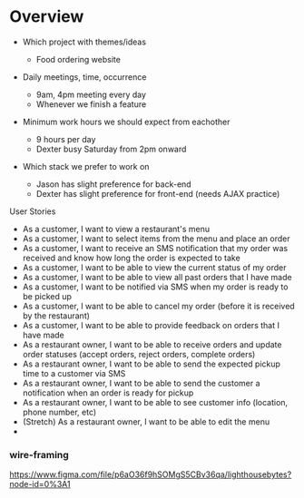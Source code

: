 # Overview

- Which project with themes/ideas
    - Food ordering website

- Daily meetings, time, occurrence
	- 9am, 4pm meeting every day
	- Whenever we finish a feature

- Minimum work hours we should expect from eachother
    - 9 hours per day
    - Dexter busy Saturday from 2pm onward

- Which stack we prefer to work on
	- Jason has slight preference for back-end
	- Dexter has slight preference for front-end (needs AJAX practice)

User Stories
- As a customer, I want to view a restaurant's menu
- As a customer, I want to select items from the menu and place an order
- As a customer, I want to receive an SMS notification that my order was received and know how long the order is expected to take
- As a customer, I want to be able to view the current status of my order
- As a customer, I want to be able to view all past orders that I have made
- As a customer, I want to be notified via SMS when my order is ready to be picked up
- As a customer, I want to be able to cancel my order (before it  is received by the restaurant)
- As a customer, I want to be able to provide feedback on orders that I have made
- As a restaurant owner, I want to be able to receive orders and update order statuses (accept orders, reject orders, complete orders)
- As a restaurant owner, I want to be able to send the expected pickup time to a customer via SMS
- As a restaurant owner, I want to be able to send the customer a notification when an order is ready for pickup
- As a restaurant owner, I want to be able to see customer info (location, phone number, etc)
- (Stretch) As a restaurant owner, I want to be able to edit the menu
- 

### wire-framing 
https://www.figma.com/file/p6aO36f9hSOMgS5CBv36qa/lighthousebytes?node-id=0%3A1

